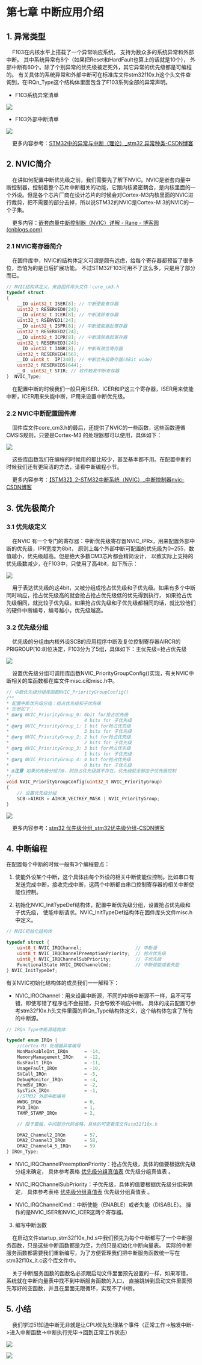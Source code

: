 # 第七章 中断应用介绍

## 1. 异常类型

    F103在内核水平上搭载了一个异常响应系统， 支持为数众多的系统异常和外部中断。 其中系统异常有8个（如果把Reset和HardFault也算上的话就是10个）， 外部中断有60个。除了个别异常的优先级被定死外，其它异常的优先级都是可编程的。 有关具体的系统异常和外部中断可在标准库文件stm32f10x.h这个头文件查询到，在IRQn_Type这个结构体里面包含了F103系列全部的异常声明。

- F103系统异常清单

![](https://doc.embedfire.com/mcu/stm32/f103zhinanzhe/std/zh/latest/_images/interr01.png)

- F103外部中断清单

![](https://doc.embedfire.com/mcu/stm32/f103zhinanzhe/std/zh/latest/_images/interr02.png)

    更多内容参考：[STM32中的异常与中断（理论）_stm32 异常种类-CSDN博客](https://blog.csdn.net/m0_56668471/article/details/131482509)

## 2. NVIC简介

    在讲如何配置中断优先级之前，我们需要先了解下NVIC。NVIC是嵌套向量中断控制器，控制着整个芯片中断相关的功能，它跟内核紧密耦合，是内核里面的一个外设。但是各个芯片厂商在设计芯片的时候会对Cortex-M3内核里面的NVIC进行裁剪，把不需要的部分去掉，所以说STM32的NVIC是Cortex-M 3的NVIC的一个子集。

    更多内容：[嵌套向量中断控制器（NVIC）详解 - Rane - 博客园 (cnblogs.com)](https://www.cnblogs.com/Rane/p/13603323.html)

### 2.1 NVIC寄存器简介

    在固件库中，NVIC的结构体定义可谓是颇有远虑，给每个寄存器都预留了很多位，恐怕为的是日后扩展功能。 不过STM32F103可用不了这么多，只是用了部分而已。

```c
// NVIC结构体定义，来自固件库头文件：core_cm3.h
typedef struct 
{
    __IO uint32_t ISER[8]; // 中断使能寄存器
    uint32_t RESERVED0[24];
    __IO uint32_t ICER[8]; // 中断清除寄存器
    uint32_t RSERVED1[24];
    __IO uint32_t ISPR[8]; // 中断使能悬起寄存器
    uint32_t RESERVED2[24];
    __IO uint32_t ICPR[8]; // 中断清除悬起寄存器
    uint32_t RESERVED3[24];
    __IO uint32_t IABR[8]; // 中断有效位寄存器
    uint32_t RESERVED4[56];
    __IO uint8_t  IP[240]; // 中断优先级寄存器(8Bit wide)
    uint32_t RESERVED5[644];
    __O  uint32_t STIR; // 软件触发中断寄存器
}  NVIC_Type;
```

    在配置中断的时候我们一般只用ISER、ICER和IP这三个寄存器，ISER用来使能中断，ICER用来失能中断，IP用来设置中断优先级。

### 2.2 NVIC中断配置固件库

    固件库文件core_cm3.h的最后，还提供了NVIC的一些函数，这些函数遵循CMSIS规则，只要是Cortex-M3 的处理器都可以使用，具体如下：

![](https://doc.embedfire.com/mcu/stm32/f103zhinanzhe/std/zh/latest/_images/interr03.png)

    这些库函数我们在编程的时候用的都比较少，甚至基本都不用。在配置中断的时候我们还有更简洁的方法，请看中断编程小节。

    更多内容参考：[【STM32】2-STM32中断系统（NVIC）_中断控制器nvic-CSDN博客](https://blog.csdn.net/qq_45280880/article/details/117400045)

## 3. 优先极简介

### 3.1 优先级定义

    在NVIC 有一个专门的寄存器：中断优先级寄存器NVIC_IPRx，用来配置外部中断的优先级，IPR宽度为8bit， 原则上每个外部中断可配置的优先级为0~255，数值越小，优先级越高。但是绝大多数CM3芯片都会精简设计， 以致实际上支持的优先级数减少，在F103中，只使用了高4bit，如下所示：

![](https://doc.embedfire.com/mcu/stm32/f103zhinanzhe/std/zh/latest/_images/interr04.png)

    用于表达优先级的这4bit，又被分组成抢占优先级和子优先级。如果有多个中断同时响应，抢占优先级高的就会抢占抢占优先级低的优先得到执行， 如果抢占优先级相同，就比较子优先级。如果抢占优先级和子优先级都相同的话，就比较他们的硬件中断编号，编号越小，优先级越高。

### 3.2 优先级分组

    优先级的分组由内核外设SCB的应用程序中断及复位控制寄存器AIRCR的PRIGROUP[10:8]位决定，F103分为了5组，具体如下：主优先级=抢占优先级

![](https://doc.embedfire.com/mcu/stm32/f103zhinanzhe/std/zh/latest/_images/interr045.png)

    设置优先级分组可调用库函数NVIC_PriorityGroupConfig()实现，有关NVIC中断相关的库函数都在库文件misc.c和misc.h中。

```c
// 中断优先级分组库函数NVIC_PriorityGroupConfig()
/**
* 配置中断优先级分组：抢占优先级和子优先级
* 形参如下：
* @arg NVIC_PriorityGroup_0: 0bit for抢占优先级
*                            4 bits for 子优先级
* @arg NVIC_PriorityGroup_1: 1 bit for抢占优先级
*                            3 bits for 子优先级
* @arg NVIC_PriorityGroup_2: 2 bit for抢占优先级
*                            2 bits for 子优先级
* @arg NVIC_PriorityGroup_3: 3 bit for抢占优先级
*                            1 bits for 子优先级
* @arg NVIC_PriorityGroup_4: 4 bit for抢占优先级
*                            0 bits for 子优先级
* @注意 如果优先级分组为0，则抢占优先级就不存在，优先级就全部由子优先级控制
*/
void NVIC_PriorityGroupConfig(uint32_t NVIC_PriorityGroup)
{
    // 设置优先级分组
    SCB->AIRCR = AIRCR_VECTKEY_MASK | NVIC_PriorityGroup;
}
```

![](https://doc.embedfire.com/mcu/stm32/f103zhinanzhe/std/zh/latest/_images/interr05.png)

    更多内容参考：[stm32 优先级分组_stm32优先级分组-CSDN博客](https://blog.csdn.net/weixin_38380419/article/details/90897115)

## 4. 中断编程

在配置每个中断的时候一般有3个编程要点：

1. 使能外设某个中断，这个具体由每个外设的相关中断使能位控制。比如串口有发送完成中断，接收完成中断，这两个中断都由串口控制寄存器的相关中断使能位控制。

2. 初始化NVIC_InitTypeDef结构体，配置中断优先级分组，设置抢占优先级和子优先级， 使能中断请求。NVIC_InitTypeDef结构体在固件库头文件misc.h中定义。

```c
// NVIC初始化结构体

typedef struct {
    uint8_t NVIC_IRQChannel;                    // 中断源
    uint8_t NVIC_IRQChannelPreemptionPriority;  // 抢占优先级
    uint8_t NVIC_IRQChannelSubPriority;         // 子优先级
    FunctionalState NVIC_IRQChannelCmd;         // 中断使能或者失能
} NVIC_InitTypeDef;
```

有关NVIC初始化结构体的成员我们一一解释下：

- NVIC_IROChannel：用来设置中断源，不同的中断中断源不一样，且不可写错，即使写错了程序也不会报错，只会导致不响应中断。 具体的成员配置可参考stm32f10x.h头文件里面的IRQn_Type结构体定义，这个结构体包含了所有的中断源。

```c
// IRQn_Type中断源结构体

typedef enum IRQn {
    //Cortex-M3 处理器异常编号
    NonMaskableInt_IRQn      = -14,
    MemoryManagement_IRQn    = -12,
    BusFault_IRQn            = -11,
    UsageFault_IRQn          = -10,
    SVCall_IRQn              = -5,
    DebugMonitor_IRQn        = -4,
    PendSV_IRQn              = -2,
    SysTick_IRQn             = -1,
    //STM32 外部中断编号
    WWDG_IRQn                = 0,
    PVD_IRQn                 = 1,
    TAMP_STAMP_IRQn          = 2,

    // 限于篇幅，中间部分代码省略，具体的可查看库文件stm32f10x.h

    DMA2_Channel2_IRQn       = 57,
    DMA2_Channel3_IRQn       = 58,
    DMA2_Channel4_5_IRQn     = 59
} IRQn_Type;
```

- NVIC_IRQChannelPreemptionPriority：抢占优先级，具体的值要根据优先级分组来确定， 具体参考表格 [优先级分组真值表](https://doc.embedfire.com/mcu/stm32/f103zhinanzhe/std/zh/latest/book/Interrupt_application.html#id11) 优先级分组真值表 。

- NVIC_IRQChannelSubPriority：子优先级，具体的值要根据优先级分组来确定， 具体参考表格 [优先级分组真值表](https://doc.embedfire.com/mcu/stm32/f103zhinanzhe/std/zh/latest/book/Interrupt_application.html#id11) 优先级分组真值表 。

- NVIC_IRQChannelCmd：中断使能（ENABLE）或者失能（DISABLE）。 操作的是NVIC_ISER和NVIC_ICER这两个寄存器。
3. 编写中断函数

    在启动文件startup_stm32f10x_hd.s中我们预先为每个中断都写了一个中断服务函数，只是这些中断函数都是为空，为的只是初始化中断向量表。 实际的中断服务函数都需要我们重新编写，为了方便管理我们把中断服务函数统一写在stm32f10x_it.c这个库文件中。

    关于中断服务函数的函数名必须跟启动文件里面预先设置的一样，如果写错，系统就在中断向量表中找不到中断服务函数的入口， 直接跳转到启动文件里面预先写好的空函数，并且在里面无限循环，实现不了中断。

## 5. 小结

    我们学过51知道中断无非就是让CPU优先处理某个事件（正常工作->触发中断->进入中断函数->中断执行完毕->回到正常工作状态）

![](https://img-blog.csdnimg.cn/direct/06b5ef85e10a441b955889f2d3da8db0.png)

![](https://img-blog.csdnimg.cn/direct/3256875e41944a4dade57a924837eeb3.png)
